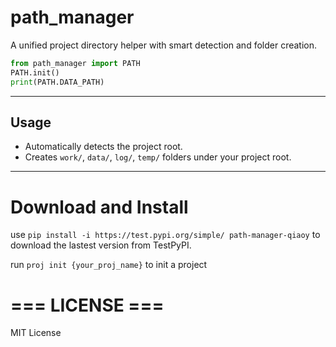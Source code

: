 # path_manager

A unified project directory helper with smart detection and folder creation.

```python
from path_manager import PATH
PATH.init()
print(PATH.DATA_PATH)
```

---

## Usage
- Automatically detects the project root.
- Creates `work/`, `data/`, `log/`, `temp/` folders under your project root.

---
# Download and Install

use `pip install -i https://test.pypi.org/simple/ path-manager-qiaoy` to download the lastest version from TestPyPI.

run `proj init {your_proj_name}` to init a project

# === LICENSE ===
MIT License
